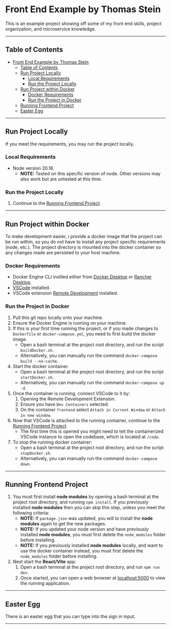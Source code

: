 # Front End Example by Thomas Stein

This is an example project showing off some of my front end skills, project organization, and microservice knowledge.

---

## Table of Contents
- [Front End Example by Thomas Stein](#front-end-example-by-thomas-stein)
  - [Table of Contents](#table-of-contents)
  - [Run Project Locally](#run-project-locally)
    - [Local Requirements](#local-requirements)
    - [Run the Project Locally](#run-the-project-locally)
  - [Run Project within Docker](#run-project-within-docker)
    - [Docker Requirements](#docker-requirements)
    - [Run the Project in Docker](#run-the-project-in-docker)
  - [Running Frontend Project](#running-frontend-project)
  - [Easter Egg](#easter-egg)

---

## Run Project Locally

If you meet the requirements, you may run the project locally.

### Local Requirements

* Node version 20.18.
  * __NOTE:__ Tested on this specific version of node. Other versions may also work but are untested at this time.

### Run the Project Locally

1. Continue to the [Running Frontend Project](#running-frontend-project).

---

## Run Project within Docker

To make development easier, i provide a docker image that the project can be run within, so you do not have to install any project specific requirements (node, etc.).
The project directory is mounted into the docker container so any changes made are persisted to your host machine.

### Docker Requirements

* Docker Engine CLI instlled either from [Docker Desktop](https://docs.docker.com/get-started/get-docker/) or [Rancher Desktop](https://rancherdesktop.io/).
* [VSCode](https://code.visualstudio.com/) installed.
*  VSCode extension [Remote Development](https://marketplace.visualstudio.com/items?itemName=ms-vscode-remote.vscode-remote-extensionpack) installed.

### Run the Project in Docker

1. Pull this git repo locally onto your machine.
2. Ensure the Docker Engine is running on your machine.
3. If this is your first time running the project, or if you made changes to `Dockerfile` or `docker-compose.yml`, you need to first build the docker image.
   - Open a bash terminal at the project root directory, and run the script `buildDocker.sh`.
   - Alternatively, you can manually run the command `docker-compose build --no-cache`.
4. Start the docker container.
   - Open a bash terminal at the project root directory, and run the script `startDocker.sh`.
   - Alternatively, you can manually run the command `docker-compose up -d`.
5. Once the container is running, connect VSCode to it by:
   1. Opening the Remote Development Extension.
   2. Ensure you have `Dev Containers` selected.
   3. On the container `frontend` select `Attach in Current Window` or `Attach in new window`.
6. Now that VSCode is attached to the running container, continue to the [Running Frontend Project](#running-frontend-project).
   - The first time this is opened you might need to tell the containerized VSCode instance to open the codebase, which is located at `/code`.
7. To stop the running docker container:
   - Open a bash terminal at the project root directory, and run the script `stopDocker.sh`.
   - Alternatively, you can manually run the command `docker-compose down`.

---

## Running Frontend Project

1. You must first install **node modules** by opening a bash terminal at the project root directory, and running `npm install`. If you previously installed **node modules** then you can skip this step, unless you meet the following criteria:
   - __NOTE:__ If `package.json` was updated, you will to install the **node modules** again to get the new packages.
   - __NOTE:__ If you updated your node version and have previously installed **node modules**, you must first delete the `node_modules` folder before installing.
   - __NOTE:__ If you previously installed **node modules** locally, and want to use the docker container instead, you must first delete the `node_modules` folder before installing.
2. Next start the **React/Vite** app:
   1. Open a bash terminal at the project root directory, and run `npm run dev`.
   2. Once started, you can open a web browser at [localhost:5000](http://localhost:5000) to view the running application.

---

## Easter Egg

There is an easter egg that you can type into the sign in input.

[Since you are reading the docs, you get to know the easter egg password: NICE]: #

---
